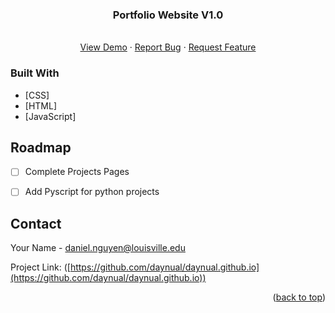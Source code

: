 <!-- PROJECT LOGO -->
<h3 align="center">Portfolio Website V1.0</h3>

  <p align="center">
    <br />
    <a href="https://daynual.github.io">View Demo</a>
    ·
    <a href="https://github.com/daynual/daynual.github.io/issues">Report Bug</a>
    ·
    <a href="https://github.com/daynual/daynual.github.io/issues">Request Feature</a>
  </p>
</div>



### Built With

* [CSS]
* [HTML]
* [JavaScript]




<!-- ROADMAP -->
## Roadmap

- [ ] Complete Projects Pages
- [ ] Add Pyscript for python projects




<!-- CONTACT -->
## Contact

Your Name - daniel.nguyen@louisville.edu

Project Link: ([https://github.com/daynual/daynual.github.io](https://github.com/daynual/daynual.github.io))

<p align="right">(<a href="#top">back to top</a>)</p>
